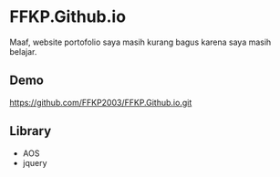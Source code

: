 # FFKP.Github.io
Maaf, website portofolio saya masih kurang bagus karena saya masih belajar.

## Demo
https://github.com/FFKP2003/FFKP.Github.io.git

## Library

- AOS
- jquery

